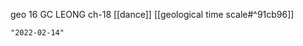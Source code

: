 geo 16
GC LEONG ch-18
[[dance]]
[[geological time scale#^91cb96]]

```query 2021-10-31 06:24
"2022-02-14"
```